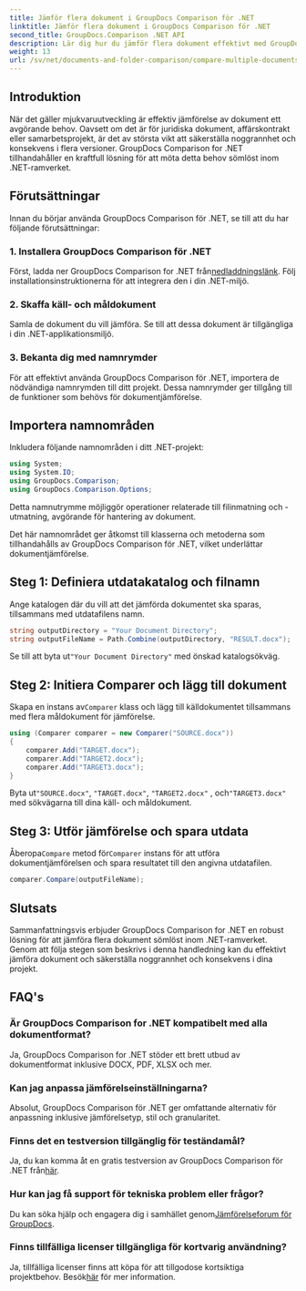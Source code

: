 ```yaml
---
title: Jämför flera dokument i GroupDocs Comparison för .NET
linktitle: Jämför flera dokument i GroupDocs Comparison för .NET
second_title: GroupDocs.Comparison .NET API
description: Lär dig hur du jämför flera dokument effektivt med GroupDocs Comparison for .NET. Följ vår steg-för-steg-guide för sömlös integration.
weight: 13
url: /sv/net/documents-and-folder-comparison/compare-multiple-documents-dotnet/
---
```

## Introduktion
När det gäller mjukvaruutveckling är effektiv jämförelse av dokument ett avgörande behov. Oavsett om det är för juridiska dokument, affärskontrakt eller samarbetsprojekt, är det av största vikt att säkerställa noggrannhet och konsekvens i flera versioner. GroupDocs Comparison for .NET tillhandahåller en kraftfull lösning för att möta detta behov sömlöst inom .NET-ramverket.
## Förutsättningar
Innan du börjar använda GroupDocs Comparison för .NET, se till att du har följande förutsättningar:
### 1. Installera GroupDocs Comparison för .NET
 Först, ladda ner GroupDocs Comparison for .NET från[nedladdningslänk](https://releases.groupdocs.com/comparison/net/). Följ installationsinstruktionerna för att integrera den i din .NET-miljö.
### 2. Skaffa käll- och måldokument
Samla de dokument du vill jämföra. Se till att dessa dokument är tillgängliga i din .NET-applikationsmiljö.
### 3. Bekanta dig med namnrymder
För att effektivt använda GroupDocs Comparison för .NET, importera de nödvändiga namnrymden till ditt projekt. Dessa namnrymder ger tillgång till de funktioner som behövs för dokumentjämförelse.

## Importera namnområden
Inkludera följande namnområden i ditt .NET-projekt:

```csharp
using System;
using System.IO;
using GroupDocs.Comparison;
using GroupDocs.Comparison.Options;
```
Detta namnutrymme möjliggör operationer relaterade till filinmatning och -utmatning, avgörande för hantering av dokument.

Det här namnområdet ger åtkomst till klasserna och metoderna som tillhandahålls av GroupDocs Comparison för .NET, vilket underlättar dokumentjämförelse.
## Steg 1: Definiera utdatakatalog och filnamn
Ange katalogen där du vill att det jämförda dokumentet ska sparas, tillsammans med utdatafilens namn.
```csharp
string outputDirectory = "Your Document Directory";
string outputFileName = Path.Combine(outputDirectory, "RESULT.docx");
```
 Se till att byta ut`"Your Document Directory"` med önskad katalogsökväg.
## Steg 2: Initiera Comparer och lägg till dokument
 Skapa en instans av`Comparer` klass och lägg till källdokumentet tillsammans med flera måldokument för jämförelse.
```csharp
using (Comparer comparer = new Comparer("SOURCE.docx"))
{
    comparer.Add("TARGET.docx");
    comparer.Add("TARGET2.docx");
    comparer.Add("TARGET3.docx");
}
```
 Byta ut`"SOURCE.docx"`, `"TARGET.docx"`, `"TARGET2.docx"` , och`"TARGET3.docx"` med sökvägarna till dina käll- och måldokument.
## Steg 3: Utför jämförelse och spara utdata
 Åberopa`Compare` metod för`Comparer` instans för att utföra dokumentjämförelsen och spara resultatet till den angivna utdatafilen.
```csharp
comparer.Compare(outputFileName);
```

## Slutsats
Sammanfattningsvis erbjuder GroupDocs Comparison for .NET en robust lösning för att jämföra flera dokument sömlöst inom .NET-ramverket. Genom att följa stegen som beskrivs i denna handledning kan du effektivt jämföra dokument och säkerställa noggrannhet och konsekvens i dina projekt.
## FAQ's
### Är GroupDocs Comparison for .NET kompatibelt med alla dokumentformat?
Ja, GroupDocs Comparison for .NET stöder ett brett utbud av dokumentformat inklusive DOCX, PDF, XLSX och mer.
### Kan jag anpassa jämförelseinställningarna?
Absolut, GroupDocs Comparison för .NET ger omfattande alternativ för anpassning inklusive jämförelsetyp, stil och granularitet.
### Finns det en testversion tillgänglig för teständamål?
 Ja, du kan komma åt en gratis testversion av GroupDocs Comparison för .NET från[här](https://releases.groupdocs.com/).
### Hur kan jag få support för tekniska problem eller frågor?
 Du kan söka hjälp och engagera dig i samhället genom[Jämförelseforum för GroupDocs](https://forum.groupdocs.com/c/comparison/12).
### Finns tillfälliga licenser tillgängliga för kortvarig användning?
Ja, tillfälliga licenser finns att köpa för att tillgodose kortsiktiga projektbehov. Besök[här](https://purchase.groupdocs.com/temporary-license/) för mer information.